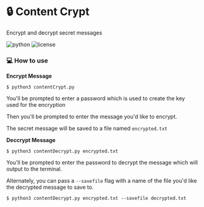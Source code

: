 # :lock: Content Crypt

Encrypt and decrypt secret messages

![python](https://img.shields.io/badge/python-3.x-green.svg) ![license](https://img.shields.io/badge/License-GPLv3-brightgreen.svg)

### :computer: How to use

**Encrypt Message**

`$ python3 contentCrypt.py`

You'll be prompted to enter a password which is used to create the key used for the encryption

Then you'll be prompted to enter the message you'd like to encrypt.

The secret message will be saved to a file named `encrypted.txt`

**Deccrypt Message**

`$ python3 contentDecrypt.py encrypted.txt`

You'll be prompted to enter the password to decrypt the message which will output to the terminal.

Alternately, you can pass a `--savefile` flag with a name of the file you'd like the decrypted message to save to.

`$ python3 contentDecrypt.py encrypted.txt --savefile decrypted.txt`